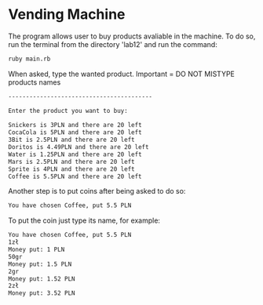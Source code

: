 Vending Machine
==========

The program allows user to buy products avaliable in the machine.
To do so, run the terminal from the directory 'lab12' and run the command:

```sh
ruby main.rb
```

When asked, type the wanted product. Important = DO NOT MISTYPE products names

```sh
-----------------------------------------

Enter the product you want to buy:
 
Snickers is 3PLN and there are 20 left
CocaCola is 5PLN and there are 20 left
3Bit is 2.5PLN and there are 20 left
Doritos is 4.49PLN and there are 20 left
Water is 1.25PLN and there are 20 left
Mars is 2.5PLN and there are 20 left
Sprite is 4PLN and there are 20 left
Coffee is 5.5PLN and there are 20 left
```

Another step is to put coins after being asked to do so:

```sh
You have chosen Coffee, put 5.5 PLN
```

To put the coin just type its name, for example:

 ```sh
 You have chosen Coffee, put 5.5 PLN
1zł
Money put: 1 PLN
50gr 
Money put: 1.5 PLN
2gr
Money put: 1.52 PLN
2zł
Money put: 3.52 PLN
 ```
